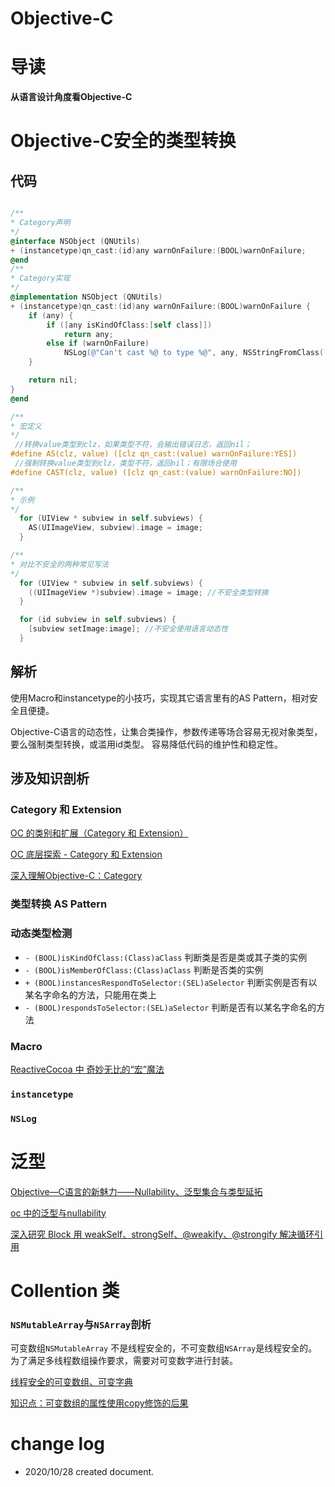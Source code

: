 # Objective-C

# 导读

**从语言设计角度看Objective-C**

# Objective-C安全的类型转换

## 代码

``` Objective-C

/**
* Category声明
*/
@interface NSObject (QNUtils)
+ (instancetype)qn_cast:(id)any warnOnFailure:(BOOL)warnOnFailure;
@end
/**
* Category实现
*/
@implementation NSObject (QNUtils)
+ (instancetype)qn_cast:(id)any warnOnFailure:(BOOL)warnOnFailure {
    if (any) {
        if ([any isKindOfClass:[self class]])
            return any;
        else if (warnOnFailure)
            NSLog(@"Can't cast %@ to type %@", any, NSStringFromClass([self class]));
    }

    return nil;
}
@end

/**
* 宏定义
*/
 //转换value类型到clz，如果类型不符，会输出错误日志，返回nil；
#define AS(clz, value) ([clz qn_cast:(value) warnOnFailure:YES])
 //强制转换value类型到clz，类型不符，返回nil；有限场合使用
#define CAST(clz, value) ([clz qn_cast:(value) warnOnFailure:NO])

/**
* 示例
*/
  for (UIView * subview in self.subviews) {
    AS(UIImageView, subview).image = image;
  }

/**
* 对比不安全的两种常见写法
*/
  for (UIView * subview in self.subviews) {
    ((UIImageView *)subview).image = image; //不安全类型转换
  }

  for (id subview in self.subviews) {
    [subview setImage:image]; //不安全使用语言动态性
  }

```

## 解析

使用Macro和instancetype的小技巧，实现其它语言里有的AS Pattern，相对安全且便捷。

Objective-C语言的动态性，让集合类操作，参数传递等场合容易无视对象类型，要么强制类型转换，或滥用id类型。
容易降低代码的维护性和稳定性。


## 涉及知识剖析

### Category 和 Extension

[OC 的类别和扩展（Category 和 Extension）](https://xiaovv.me/2017/06/03/Talk-about-Category-and-Extension-in-Objective-C/)

[OC 底层探索 - Category 和 Extension](https://juejin.im/post/6844904067987144711)

[深入理解Objective-C：Category](https://tech.meituan.com/2015/03/03/diveintocategory.html)

### 类型转换 AS Pattern

### 动态类型检测

- `- (BOOL)isKindOfClass:(Class)aClass` 判断类是否是类或其子类的实例
- `- (BOOL)isMemberOfClass:(Class)aClass` 判断是否类的实例
- `+ (BOOL)instancesRespondToSelector:(SEL)aSelector` 判断实例是否有以某名字命名的方法，只能用在类上
- `- (BOOL)respondsToSelector:(SEL)aSelector` 判断是否有以某名字命名的方法

### Macro

[ReactiveCocoa 中 奇妙无比的“宏”魔法](https://halfrost.com/reactivecocoa_macro/)

### `instancetype`

### `NSLog`

# 泛型

[Objective—C语言的新魅力——Nullability、泛型集合与类型延拓](https://my.oschina.net/u/2340880/blog/514804)

[oc 中的泛型与nullability](https://zhang759740844.github.io/2016/09/28/oc%E6%96%B0%E7%89%B9%E6%80%A7/)

[深入研究 Block 用 weakSelf、strongSelf、@weakify、@strongify 解决循环引用](https://halfrost.com/ios_block_retain_circle/)


# Collention 类

### `NSMutableArray`与`NSArray`剖析

可变数组`NSMutableArray` 不是线程安全的，不可变数组`NSArray`是线程安全的。为了满足多线程数组操作要求，需要对可变数字进行封装。

[线程安全的可变数组、可变字典](https://www.jianshu.com/p/9082d66fff3c)

[知识点：可变数组的属性使用copy修饰的后果](https://juejin.im/post/6844903714793193485)


# change log

- 2020/10/28 created document.

